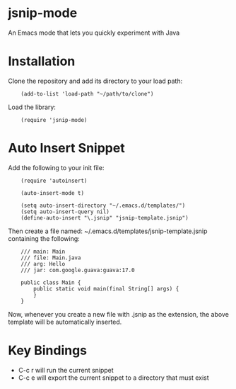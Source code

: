 jsnip-mode
==========

An Emacs mode that lets you quickly experiment with Java

Installation
============

Clone the repository and add its directory to your load path:

        (add-to-list 'load-path "~/path/to/clone")

Load the library:

        (require 'jsnip-mode)

Auto Insert Snippet
===================

Add the following to your init file:

        (require 'autoinsert)

        (auto-insert-mode t)

        (setq auto-insert-directory "~/.emacs.d/templates/")
        (setq auto-insert-query nil)
        (define-auto-insert "\.jsnip" "jsnip-template.jsnip")

Then create a file named: ~/.emacs.d/templates/jsnip-template.jsnip
containing the following:

        /// main: Main
        /// file: Main.java
        /// arg: Hello
        /// jar: com.google.guava:guava:17.0

        public class Main {
            public static void main(final String[] args) {
            }
        }

Now, whenever you create a new file with .jsnip as the extension, the
above template will be automatically inserted.

Key Bindings
============

- C-c r will run the current snippet
- C-c e will export the current snippet to a directory that must exist
